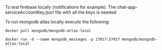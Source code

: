 To test firebase locally (notifications for example). 
The chat-app-serviceAccountKey.json file with all the keys is needed 

To run mongodb atlas locally execute the following:
```
docker pull mongodb/mongodb-atlas-local
```
```
docker run -d --name mongodb_messages -p 27017:27017 mongodb/mongodb-atlas-local
```
